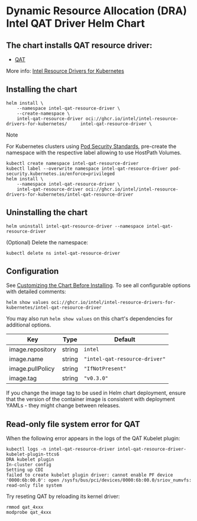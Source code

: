 # Dynamic Resource Allocation (DRA) Intel QAT Driver Helm Chart

## The chart installs QAT resource driver:

- [QAT](https://github.com/intel/intel-resource-drivers-for-kubernetes/tree/main/doc/qat/README.md)

More info: [Intel Resource Drivers for Kubernetes](https://github.com/intel/intel-resource-drivers-for-kubernetes/tree/main)


## Installing the chart

```console
helm install \
    --namespace intel-qat-resource-driver \
    --create-namespace \
    intel-qat-resource-driver oci://ghcr.io/intel/intel-resource-drivers-for-kubernetes/     intel-qat-resource-driver \
```

> [!NOTE]
> For Kubernetes clusters using [Pod Security Standards](https://kubernetes.io/docs/concepts/security/pod-security-standards/),
> pre-create the namespace with the respective label allowing to use HostPath Volumes.

```console
kubectl create namespace intel-qat-resource-driver
kubectl label --overwrite namespace intel-qat-resource-driver pod-security.kubernetes.io/enforce=privileged
helm install \
    --namespace intel-qat-resource-driver \
    intel-qat-resource-driver oci://ghcr.io/intel/intel-resource-drivers-for-kubernetes/intel-qat-resource-driver
```

## Uninstalling the chart
```console
helm uninstall intel-qat-resource-driver --namespace intel-qat-resource-driver
```
(Optional) Delete the namespace:
```console
kubectl delete ns intel-qat-resource-driver
```

## Configuration
See [Customizing the Chart Before Installing](https://helm.sh/docs/intro/using_helm/#customizing-the-chart-before-installing). To see all configurable options with detailed comments:

```console
helm show values oci://ghcr.io/intel/intel-resource-drivers-for-kubernetes/intel-qat-resource-driver
```

You may also run `helm show values` on this chart's dependencies for additional options.

| Key | Type | Default |
|-----|------|---------|
| image.repository | string | `intel` |
| image.name | string | `"intel-qat-resource-driver"` |
| image.pullPolicy | string | `"IfNotPresent"` |
| image.tag | string | `"v0.3.0"` |

If you change the image tag to be used in Helm chart deployment, ensure that the version of the container image is consistent with deployment YAMLs - they might change between releases.


## Read-only file system error for QAT

When the following error appears in the logs of the QAT Kubelet plugin:
```console
kubectl logs -n intel-qat-resource-driver intel-qat-resource-driver-kubelet-plugin-ttcs6
DRA kubelet plugin
In-cluster config
Setting up CDI
failed to create kubelet plugin driver: cannot enable PF device '0000:6b:00.0': open /sysfs/bus/pci/devices/0000:6b:00.0/sriov_numvfs: read-only file system
```

Try reseting QAT by reloading its kernel driver:
```console
rmmod qat_4xxx
modprobe qat_4xxx
```
